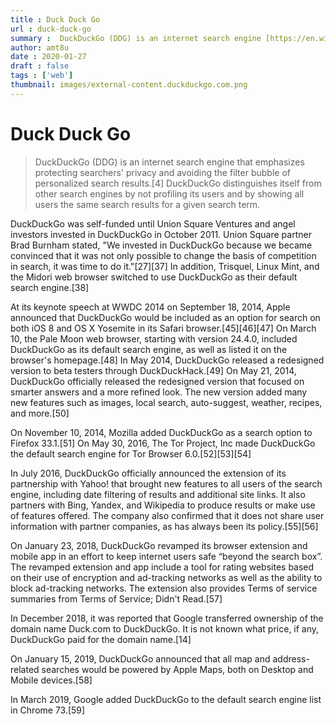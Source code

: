 ```yaml
---
title : Duck Duck Go
url : duck-duck-go
summary :  DuckDuckGo (DDG) is an internet search engine [https://en.wikipedia.org/wiki/Web_search_engine] that emphasizes protecting searchers'
author: amt8u
date : 2020-01-27
draft : false
tags : ['web']
thumbnail: images/external-content.duckduckgo.com.png
---
```


# Duck Duck Go

> DuckDuckGo (DDG) is an internet search engine that emphasizes protecting searchers' privacy and avoiding the filter bubble of personalized search results.[4] DuckDuckGo distinguishes itself from other search engines by not  profiling its users and by showing all users the same search results for  a given search term.

DuckDuckGo was self-funded until Union Square Ventures and angel investors invested in DuckDuckGo in October 2011. Union  Square partner Brad Burnham stated, "We invested in DuckDuckGo because  we became convinced that it was not only possible to change the basis of  competition in search, it was time to do it."[27][37] In addition, Trisquel, Linux Mint, and the Midori web browser switched to use DuckDuckGo as their default search engine.[38]

At its keynote speech at WWDC 2014 on September 18, 2014, Apple  announced that DuckDuckGo would be included as an option for search on  both iOS 8 and OS X Yosemite in its Safari browser.[45][46][47] On March 10, the Pale Moon web browser, starting with version 24.4.0, included DuckDuckGo as its  default search engine, as well as listed it on the browser's homepage.[48] In May 2014, DuckDuckGo released a redesigned version to beta testers through DuckDuckHack.[49] On May 21, 2014, DuckDuckGo officially released the redesigned version  that focused on smarter answers and a more refined look. The new version  added many new features such as images, local search, auto-suggest,  weather, recipes, and more.[50]

On November 10, 2014, Mozilla added DuckDuckGo as a search option to Firefox 33.1.[51] On May 30, 2016, The Tor Project, Inc made DuckDuckGo the default search engine for Tor Browser 6.0.[52][53][54]

In July 2016, DuckDuckGo officially announced the extension of its partnership with Yahoo! that brought new features to all users of the search engine, including  date filtering of results and additional site links. It also partners  with Bing, Yandex, and Wikipedia to produce results or make use of  features offered. The company also confirmed that it does not share user  information with partner companies, as has always been its policy.[55][56]

On January 23, 2018, DuckDuckGo revamped its browser extension  and mobile app in an effort to keep internet users safe “beyond the  search box”. The revamped extension and app include a tool for rating  websites based on their use of encryption and ad-tracking networks as  well as the ability to block ad-tracking networks. The extension also  provides Terms of service summaries from Terms of Service; Didn't Read.[57]

In December 2018, it was reported that Google transferred  ownership of the domain name Duck.com to DuckDuckGo. It is not known  what price, if any, DuckDuckGo paid for the domain name.[14]

On January 15, 2019, DuckDuckGo announced that all map and address-related searches would be powered by Apple Maps, both on Desktop and Mobile devices.[58]

In March 2019, Google added DuckDuckGo to the default search engine list in Chrome 73.[59]

